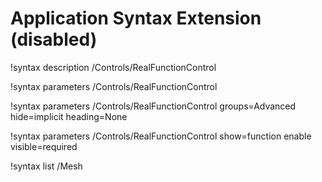 # Application Syntax Extension (disabled)

!syntax description /Controls/RealFunctionControl

!syntax parameters /Controls/RealFunctionControl

!syntax parameters /Controls/RealFunctionControl groups=Advanced hide=implicit heading=None

!syntax parameters /Controls/RealFunctionControl show=function enable visible=required

!syntax list /Mesh
